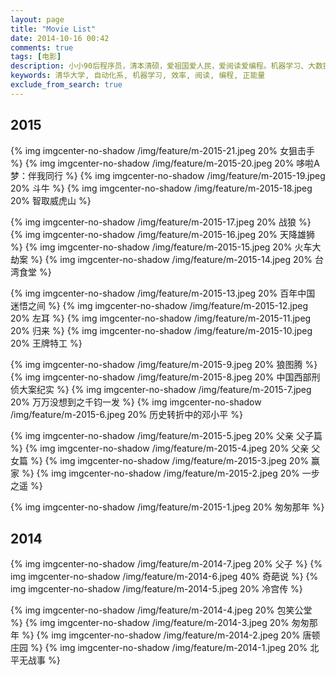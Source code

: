 ```yaml
---
layout: page
title: "Movie List"
date: 2014-10-16 00:42
comments: true
tags: [电影]
description: 小小90后程序员，清本清硕，爱祖国爱人民，爱阅读爱编程。机器学习、大数据处理是工作方向，关注个人效率提升等话题。本博客是为开拓个人知识分享渠道而开，也有助于加速知识积累的内化，欢迎拍砖捧场。
keywords: 清华大学, 自动化系, 机器学习, 效率, 阅读, 编程, 正能量
exclude_from_search: true
---
```


## 2015

{% img imgcenter-no-shadow /img/feature/m-2015-21.jpeg 20% 女狙击手 %}
{% img imgcenter-no-shadow /img/feature/m-2015-20.jpeg 20% 哆啦A梦：伴我同行 %}
{% img imgcenter-no-shadow /img/feature/m-2015-19.jpeg 20% 斗牛 %}
{% img imgcenter-no-shadow /img/feature/m-2015-18.jpeg 20% 智取威虎山 %}

{% img imgcenter-no-shadow /img/feature/m-2015-17.jpeg 20% 战狼 %}
{% img imgcenter-no-shadow /img/feature/m-2015-16.jpeg 20% 天降雄狮 %}
{% img imgcenter-no-shadow /img/feature/m-2015-15.jpeg 20% 火车大劫案 %}
{% img imgcenter-no-shadow /img/feature/m-2015-14.jpeg 20% 台湾食堂 %}

{% img imgcenter-no-shadow /img/feature/m-2015-13.jpeg 20% 百年中国 迷悟之间 %}
{% img imgcenter-no-shadow /img/feature/m-2015-12.jpeg 20% 左耳 %}
{% img imgcenter-no-shadow /img/feature/m-2015-11.jpeg 20% 归来 %}
{% img imgcenter-no-shadow /img/feature/m-2015-10.jpeg 20% 王牌特工 %}

{% img imgcenter-no-shadow /img/feature/m-2015-9.jpeg 20% 狼图腾 %}
{% img imgcenter-no-shadow /img/feature/m-2015-8.jpeg 20% 中国西部刑侦大案纪实 %}
{% img imgcenter-no-shadow /img/feature/m-2015-7.jpeg 20% 万万没想到之千钧一发 %}
{% img imgcenter-no-shadow /img/feature/m-2015-6.jpeg 20% 历史转折中的邓小平 %}

{% img imgcenter-no-shadow /img/feature/m-2015-5.jpeg 20% 父亲 父子篇 %}
{% img imgcenter-no-shadow /img/feature/m-2015-4.jpeg 20% 父亲 父女篇 %}
{% img imgcenter-no-shadow /img/feature/m-2015-3.jpeg 20% 赢家  %}
{% img imgcenter-no-shadow /img/feature/m-2015-2.jpeg 20% 一步之遥 %}

{% img imgcenter-no-shadow /img/feature/m-2015-1.jpeg 20% 匆匆那年 %}

## 2014

{% img imgcenter-no-shadow /img/feature/m-2014-7.jpeg 20% 父子 %}
{% img imgcenter-no-shadow /img/feature/m-2014-6.jpeg 40% 奇葩说 %}
{% img imgcenter-no-shadow /img/feature/m-2014-5.jpeg 20% 冷宫传 %}

{% img imgcenter-no-shadow /img/feature/m-2014-4.jpeg 20% 包笑公堂 %}
{% img imgcenter-no-shadow /img/feature/m-2014-3.jpeg 20% 匆匆那年 %}
{% img imgcenter-no-shadow /img/feature/m-2014-2.jpeg 20% 唐顿庄园 %}
{% img imgcenter-no-shadow /img/feature/m-2014-1.jpeg 20% 北平无战事 %}
